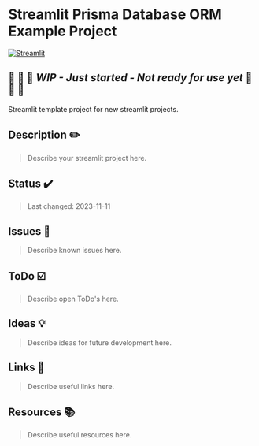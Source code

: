 <!-- markdownlint-disable MD026 -->
# Streamlit Prisma Database ORM Example Project

[![Streamlit](https://img.shields.io/badge/Go%20To-Streamlit%20Cloud-red?logo=streamlit)](https://streamlit.io/)

## :construction: :construction: :construction: *WIP - Just started - Not ready for use yet* :construction: :construction: :construction:

Streamlit template project for new streamlit projects.

## Description :pencil2:

> Describe your streamlit project here.

## Status :heavy_check_mark:

> Last changed: 2023-11-11

## Issues :bug:

> Describe known issues here.

## ToDo :ballot_box_with_check:

> Describe open ToDo's here.

## Ideas :bulb:

> Describe ideas for future development here.

## Links :link:

> Describe useful links here.

## Resources :books:

> Describe useful resources here.
